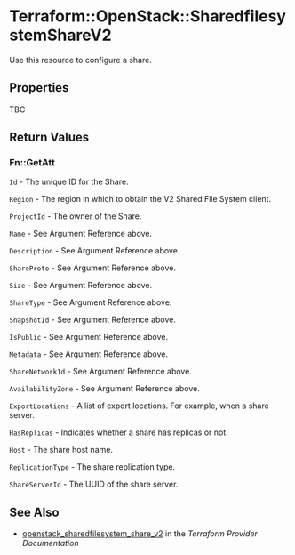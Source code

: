 # Terraform::OpenStack::SharedfilesystemShareV2

Use this resource to configure a share.

## Properties

TBC

## Return Values

### Fn::GetAtt

`Id` - The unique ID for the Share.

`Region` - The region in which to obtain the V2 Shared File System client.

`ProjectId` - The owner of the Share.

`Name` - See Argument Reference above.

`Description` - See Argument Reference above.

`ShareProto` - See Argument Reference above.

`Size` - See Argument Reference above.

`ShareType` - See Argument Reference above.

`SnapshotId` - See Argument Reference above.

`IsPublic` - See Argument Reference above.

`Metadata` - See Argument Reference above.

`ShareNetworkId` - See Argument Reference above.

`AvailabilityZone` - See Argument Reference above.

`ExportLocations` - A list of export locations. For example, when a share server.

`HasReplicas` - Indicates whether a share has replicas or not.

`Host` - The share host name.

`ReplicationType` - The share replication type.

`ShareServerId` - The UUID of the share server.

## See Also

* [openstack_sharedfilesystem_share_v2](https://www.terraform.io/docs/providers/openstack/r/sharedfilesystem_share_v2.html) in the _Terraform Provider Documentation_